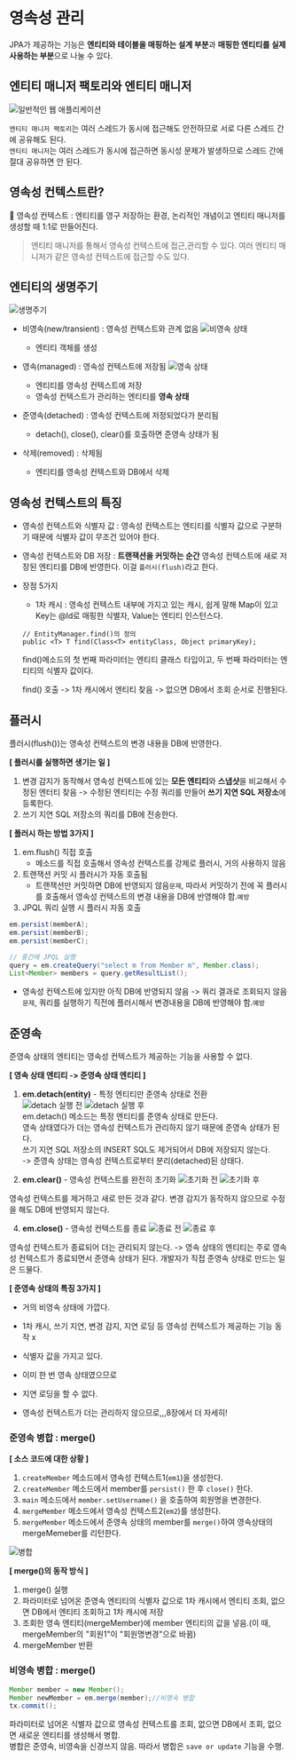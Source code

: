 # 영속성 관리
JPA가 제공하는 기능은 **엔티티와 테이블을 매핑하는 설계 부분**과 **매핑한 엔티티를 실제 사용하는 부분**으로 나눌 수 있다.

## 엔티티 매니저 팩토리와 엔티티 매니저

![일반적인 웹 애플리케이션](https://user-images.githubusercontent.com/6037055/43312616-d026e46c-91c8-11e8-91d3-4d547753a096.png)

`엔티티 매니저 팩토리`는 여러 스레드가 동시에 접근해도 안전하므로 서로 다른 스레드 간에 공유해도 된다.  
`엔티티 매니저`는 여러 스레드가 동시에 접근하면 동시성 문제가 발생하므로 스레드 간에 절대 공유하면 안 된다.  

  
## 영속성 컨텍스트란?
🚀 영속성 컨텍스트 : 엔티티를 영구 저장하는 환경, 논리적인 개념이고 엔티티 매니저를 생성할 때 1:1로 만들어진다.  
> 엔티티 매니저를 통해서 영속성 컨텍스트에 접근,관리할 수 있다.
> 여러 엔티티 매니저가 같은 영속성 컨텍스트에 접근할 수도 있다.
  
## 엔티티의 생명주기

![생명주기](https://ultrakain.gitbooks.io/jpa/content/chapter3/images/JPA_3_2.png)
* 비영속(new/transient) : 영속성 컨텍스트와 관계 없음
![비영속 상태](https://user-images.githubusercontent.com/45676906/130695446-64aeef1b-b4b4-4446-9aaa-2db7ee114e43.png)
  - 엔티티 객체를 생성  
* 영속(managed) : 영속성 컨텍스트에 저장됨
![영속 상태](https://oopy.lazyrockets.com/api/v2/notion/image?src=https%3A%2F%2Fs3-us-west-2.amazonaws.com%2Fsecure.notion-static.com%2F1fa744ff-d637-4981-913e-93634db479c4%2F_2020-07-19__6.22.14.png&blockId=93239c6d-8fa1-46ba-9c76-c9c0de083d29)
  - 엔티티를 영속성 컨텍스트에 저장
  - 영속성 컨텍스트가 관리하는 엔티티를 **영속 상태**
  
* 준영속(detached) : 영속성 컨텍스트에 저정되었다가 분리됨
  - detach(), close(), clear()를 호출하면 준영속 상태가 됨
    
* 삭제(removed) : 삭제됨
  - 엔티티를 영속성 컨텍스트와 DB에서 삭제
  
## 영속성 컨텍스트의 특징
* 영속성 컨텍스트와 식별자 값 : 영속성 컨텍스트는 엔티티를 식별자 값으로 구분하기 때문에 식별자 값이 무조건 있어야 한다.
* 영속성 컨텍스트와 DB 저장 : **트랜잭션을 커밋하는 순간** 영속성 컨텍스트에 새로 저장된 엔티티를 DB에 반영한다. 이걸 `플러시(flush)`라고 한다.
* 장점 5가지
  - 1차 캐시 : 영속성 컨텍스트 내부에 가지고 있는 캐시, 쉽게 말해 Map이 있고 Key는 @Id로 매핑한 식별자, Value는 엔티티 인스턴스다.
    
  ```
  // EntityManager.find()의 정의
  public <T> T find(Class<T> entityClass, Object primaryKey);
  ```
  find()메소드의 첫 번째 파라미터는 엔티티 클래스 타입이고, 두 번째 파라미터는 엔티티의 식별자 값이다.  
    
  find() 호출 -> 1차 캐시에서 엔티티 찾음 -> 없으면 DB에서 조회 순서로 진행된다.  
  

## 플러시
플러시(flush())는 영속성 컨텍스트의 변경 내용을 DB에 반영한다.  
  
**[ 플러시를 실행하면 생기는 일 ]**  
1. 변경 감지가 동작해서 영속성 컨텍스트에 있는 **모든 엔티티**와 **스냅샷**을 비교해서 수정된 엔터티 찾음 -> 수정된 엔티티는 수정 쿼리를 만들어 **쓰기 지연 SQL 저장소**에 등록한다.  
2. 쓰기 지연 SQL 저장소의 쿼리를 DB에 전송한다.  
  
**[ 플러시 하는 방법 3가지 ]**  
1. em.flush() 직접 호출
   - 메소드를 직접 호출해서 영속성 컨텍스트를 강제로 플러시, 거의 사용하지 않음
2. 트랜잭션 커밋 시 플러시가 자동 호출됨
   - 트랜잭션만 커밋하면 DB에 반영되지 않음`문제`, 따라서 커밋하기 전에 꼭 플러시를 호출해서 영속성 컨텍스트의 변경 내용을 DB에 반영해야 함.`예방`  
3. JPQL 쿼리 실행 시 플러시 자동 호출  
```java
em.persist(memberA);
em.persist(memberB);
em.persist(memberC);

// 중간에 JPQL 실행
query = em.createQuery("select m from Member m", Member.class);
List<Member> members = query.getResultList();
```
   - 영속성 컨텍스트에 있지만 아직 DB에 반영되지 않음 -> 쿼리 결과로 조회되지 않음`문제`, 쿼리를 실행하기 직전에 플러시해서 변경내용을 DB에 반영해야 함.`예방`

## 준영속
준영속 상태의 엔티티는 영속성 컨텍스트가 제공하는 기능을 사용할 수 없다.  
  
**[ 영속 상태 엔티티 -> 준영속 상태 엔티티 ]**  
1. **em.detach(entity)** - 특정 엔티티만 준영속 상태로 전환  
![detach 실행 전](https://img1.daumcdn.net/thumb/R1280x0/?scode=mtistory2&fname=https%3A%2F%2Fblog.kakaocdn.net%2Fdn%2FbNWKSf%2FbtsdHQcrztt%2FgaP3p5j1jRNNKb0o7vk6uk%2Fimg.png)
![detach 실행 후](https://img1.daumcdn.net/thumb/R1280x0/?scode=mtistory2&fname=https%3A%2F%2Fblog.kakaocdn.net%2Fdn%2FbF5jRY%2FbtsdGkL8t76%2FQI8doh9kt7WcBOmTKZHkE1%2Fimg.png)  
em.detach() 메소드는 특정 엔티티를 준영속 상태로 만든다.  
영속 상태였다가 더는 영속성 컨텍스트가 관리하지 않기 때문에 준영속 상태가 된다.  
쓰기 지연 SQL 저장소의 INSERT SQL도 제거되어서 DB에 저장되지 않는다.  
-> 준영속 상태는 영속성 컨텍스트로부터 분리(detached)된 상태다.
  
2. **em.clear()** - 영속성 컨텍스트를 완전히 초기화
![초기화 전](https://img1.daumcdn.net/thumb/R1280x0/?scode=mtistory2&fname=https%3A%2F%2Fblog.kakaocdn.net%2Fdn%2Fd1IzhG%2FbtsdKjSvJM6%2FxwfNIkYVmkuinAtMJ94uz0%2Fimg.png)
![초기화 후](https://img1.daumcdn.net/thumb/R1280x0/?scode=mtistory2&fname=https%3A%2F%2Fblog.kakaocdn.net%2Fdn%2FuWtd7%2FbtsdFf5quoj%2FvgAxmH8XPqJKy0BmGMgrAK%2Fimg.png)
  
영속성 컨텍스트를 제거하고 새로 만든 것과 같다.
변경 감지가 동작하지 않으므로 수정을 해도 DB에 반영되지 않는다.
  
4. **em.close()** - 영속성 컨텍스트를 종료
![종료 전](https://img1.daumcdn.net/thumb/R1280x0/?scode=mtistory2&fname=https%3A%2F%2Fblog.kakaocdn.net%2Fdn%2FbemQQF%2FbtsdHQp3OtV%2FBepprQ5Z8OpoUDkeU8NAKK%2Fimg.png)
![종료 후](https://img1.daumcdn.net/thumb/R1280x0/?scode=mtistory2&fname=https%3A%2F%2Fblog.kakaocdn.net%2Fdn%2FuWtd7%2FbtsdFf5quoj%2FvgAxmH8XPqJKy0BmGMgrAK%2Fimg.png)
  
영속성 컨텍스트가 종료되어 더는 관리되지 않는다.
-> 영속 상태의 엔티티는 주로 영속성 컨텍스트가 종료되면서 준영속 상태가 된다. 개발자가 직접 준영속 상태로 만드는 일은 드물다.  
  
**[ 준영속 상태의 특징 3가지 ]**  
* 거의 비영속 상태에 가깝다.
- 1차 캐시, 쓰기 지연, 변경 감지, 지연 로딩 등 영속성 컨텍스트가 제공하는 기능 동작 x  
* 식별자 값을 가지고 있다.
- 이미 한 번 영속 상태였으므로  
* 지연 로딩을 할 수 없다.
- 영속성 컨텍스트가 더는 관리하지 않으므로,,,8장에서 더 자세히!

### 준영속 병합 : merge()  
**[ 소스 코드에 대한 상황 ]**  
1. `createMember` 메소드에서 영속성 컨텍스트1(`em1`)을 생성한다.
2. `createMember` 메소드에서 member를 `persist()` 한 후 `close()` 한다.
3. `main` 메소드에서 `member.setUsername()` 을 호출하여 회원명을 변경한다.
4. `mergeMember` 메소드에서 영속성 컨텍스트2(`em2`)를 생성한다.
5. `mergeMember` 메소드에서 준영속 상태의 member를 `merge()`하여 영속상태의 mergeMemeber를 리턴한다.
  
![병합](https://velog.velcdn.com/images%2Fsorzzzzy%2Fpost%2Fc743136d-7fde-4395-b497-1c1f66a74be6%2F%E1%84%89%E1%85%B3%E1%84%8F%E1%85%B3%E1%84%85%E1%85%B5%E1%86%AB%E1%84%89%E1%85%A3%E1%86%BA%202021-11-06%20%E1%84%8B%E1%85%A9%E1%84%92%E1%85%AE%207.36.09.png)  
  
**[ merge()의 동작 방식 ]**    
1. merge() 실행  
2. 파라미터로 넘어온 준영속 엔티티의 식별자 값으로 1차 캐시에서 엔티티 조회, 없으면 DB에서 엔티티 조회하고 1차 캐시에 저장  
3. 조회한 영속 엔티티(mergeMember)에 member 엔티티의 값을 넣음.(이 때, mergeMember의 "회원1"이 "회원명변경"으로 바뀜)
4. mergeMember 반환  
  
### 비영속 병합 : merge()
```java
Member member = new Member();
Member newMember = em.merge(member);//비영속 병합
tx.commit();
```
파라미터로 넘어온 식별자 값으로 영속성 컨텍스트를 조회, 없으면 DB에서 조회, 없으면 새로운 엔티티를 생성해서 병합.  
병합은 준영속, 비영속을 신경쓰지 않음.
따라서 병합은 `save or update` 기능을 수행.  
  
